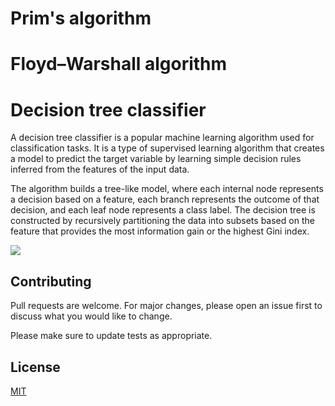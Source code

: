 # Prim's algorithm

# Floyd–Warshall algorithm

# Decision tree classifier

A decision tree classifier is a popular machine learning algorithm used for classification tasks. It is a type of supervised learning algorithm that creates a model to predict the target variable by learning simple decision rules inferred from the features of the input data.

The algorithm builds a tree-like model, where each internal node represents a decision based on a feature, each branch represents the outcome of that decision, and each leaf node represents a class label. The decision tree is constructed by recursively partitioning the data into subsets based on the feature that provides the most information gain or the highest Gini index.

![](https://drive.google.com/uc?export=view&amp;id=1V6522qNU7W_cwCNUPIS8oMxkUXh0kU6G)

## Contributing

Pull requests are welcome. For major changes, please open an issue first
to discuss what you would like to change.

Please make sure to update tests as appropriate.

## License

[MIT](https://choosealicense.com/licenses/mit/)
